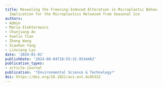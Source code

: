 ```yaml
---
title: Revealing the Freezing-Induced Alteration in Microplastic Behavior and Its
  Implication for the Microplastics Released from Seasonal Ice
authors:
- Admin
- Maria Elektorowicz
- Chunjiang An
- Xuelin Tian
- Zheng Wang
- Xiaohan Yang
- Linxiang Lyu
date: '2024-01-01'
publishDate: '2024-08-04T18:55:32.953446Z'
publication_types:
- article-journal
publication: '*Environmental Science & Technology*'
doi: https://doi.org/10.1021/acs.est.4c05322
---
```

